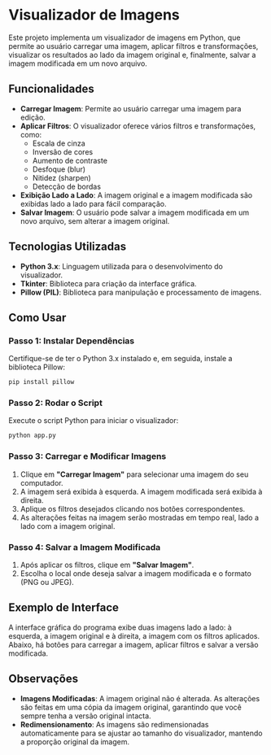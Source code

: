 # Visualizador de Imagens

Este projeto implementa um visualizador de imagens em Python, que permite ao usuário carregar uma imagem, aplicar filtros e transformações, visualizar os resultados ao lado da imagem original e, finalmente, salvar a imagem modificada em um novo arquivo.

## Funcionalidades

- **Carregar Imagem**: Permite ao usuário carregar uma imagem para edição.
- **Aplicar Filtros**: O visualizador oferece vários filtros e transformações, como:
  - Escala de cinza
  - Inversão de cores
  - Aumento de contraste
  - Desfoque (blur)
  - Nitidez (sharpen)
  - Detecção de bordas
- **Exibição Lado a Lado**: A imagem original e a imagem modificada são exibidas lado a lado para fácil comparação.
- **Salvar Imagem**: O usuário pode salvar a imagem modificada em um novo arquivo, sem alterar a imagem original.

## Tecnologias Utilizadas

- **Python 3.x**: Linguagem utilizada para o desenvolvimento do visualizador.
- **Tkinter**: Biblioteca para criação da interface gráfica.
- **Pillow (PIL)**: Biblioteca para manipulação e processamento de imagens.

## Como Usar

### Passo 1: Instalar Dependências

Certifique-se de ter o Python 3.x instalado e, em seguida, instale a biblioteca Pillow:

```bash
pip install pillow
````

### Passo 2: Rodar o Script

Execute o script Python para iniciar o visualizador:

```bash
python app.py
```

### Passo 3: Carregar e Modificar Imagens

1. Clique em **"Carregar Imagem"** para selecionar uma imagem do seu computador.
2. A imagem será exibida à esquerda. A imagem modificada será exibida à direita.
3. Aplique os filtros desejados clicando nos botões correspondentes.
4. As alterações feitas na imagem serão mostradas em tempo real, lado a lado com a imagem original.

### Passo 4: Salvar a Imagem Modificada

1. Após aplicar os filtros, clique em **"Salvar Imagem"**.
2. Escolha o local onde deseja salvar a imagem modificada e o formato (PNG ou JPEG).

## Exemplo de Interface

A interface gráfica do programa exibe duas imagens lado a lado: à esquerda, a imagem original e à direita, a imagem com os filtros aplicados. Abaixo, há botões para carregar a imagem, aplicar filtros e salvar a versão modificada.

## Observações

* **Imagens Modificadas**: A imagem original não é alterada. As alterações são feitas em uma cópia da imagem original, garantindo que você sempre tenha a versão original intacta.
* **Redimensionamento**: As imagens são redimensionadas automaticamente para se ajustar ao tamanho do visualizador, mantendo a proporção original da imagem.
